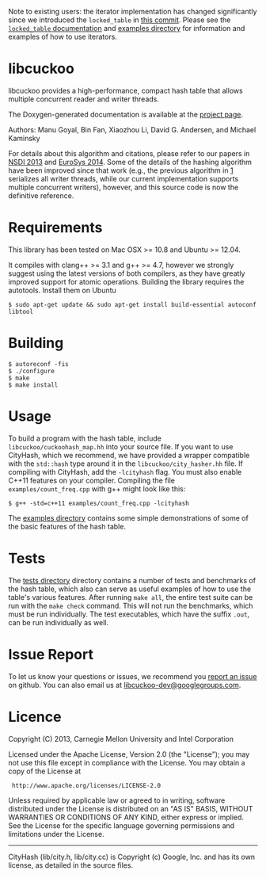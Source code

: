 Note to existing users: the iterator implementation has changed significantly
since we introduced the `locked_table` in [this
commit](https://github.com/efficient/libcuckoo/commit/2bedb3d0c811cd8b3adb3e78e2d2a28c66ba1d1d).
Please see the [`locked_table`
documentation](http://efficient.github.io/libcuckoo/classcuckoohash__map_1_1locked__table.html)
and [examples
directory](https://github.com/efficient/libcuckoo/tree/master/examples) for
information and examples of how to use iterators.

# libcuckoo

libcuckoo provides a high-performance, compact hash table that allows
multiple concurrent reader and writer threads.

The Doxygen-generated documentation is available at the
[project page](http://efficient.github.io/libcuckoo/).

Authors: Manu Goyal, Bin Fan, Xiaozhou Li, David G. Andersen, and Michael Kaminsky

For details about this algorithm and citations, please refer to
our papers in [NSDI 2013][1] and [EuroSys 2014][2]. Some of the details of the hashing
algorithm have been improved since that work (e.g., the previous algorithm
in [1] serializes all writer threads, while our current
implementation supports multiple concurrent writers), however, and this source
code is now the definitive reference.

[1]: http://www.cs.cmu.edu/~dga/papers/memc3-nsdi2013.pdf "MemC3: Compact and Concurrent Memcache with Dumber Caching and Smarter Hashing"
[2]: http://www.cs.princeton.edu/~mfreed/docs/cuckoo-eurosys14.pdf "Algorithmic Improvements for Fast Concurrent Cuckoo Hashing"

# Requirements

This library has been tested on Mac OSX >= 10.8 and Ubuntu >= 12.04.

It compiles with clang++ >= 3.1 and g++ >= 4.7, however we strongly suggest
using the latest versions of both compilers, as they have greatly improved
support for atomic operations. Building the library requires the
autotools. Install them on Ubuntu

    $ sudo apt-get update && sudo apt-get install build-essential autoconf libtool

# Building

    $ autoreconf -fis
    $ ./configure
    $ make
    $ make install

# Usage

To build a program with the hash table, include
`libcuckoo/cuckoohash_map.hh` into your source file. If you want to
use CityHash, which we recommend, we have provided a wrapper
compatible with the `std::hash` type around it in the
`libcuckoo/city_hasher.hh` file. If compiling with CityHash, add the
`-lcityhash` flag. You must also enable C++11 features on your
compiler. Compiling the file `examples/count_freq.cpp` with g++
might look like this:

    $ g++ -std=c++11 examples/count_freq.cpp -lcityhash

The
[examples directory](https://github.com/efficient/libcuckoo/tree/master/examples)
contains some simple demonstrations of some of the basic features of the hash
table.

# Tests

The [tests directory](https://github.com/efficient/libcuckoo/tree/master/tests)
directory contains a number of tests and benchmarks of the hash table, which
also can serve as useful examples of how to use the table's various features.
After running `make all`, the entire test suite can be run with the `make check`
command. This will not run the benchmarks, which must be run individually. The
test executables, which have the suffix `.out`, can be run individually as well.

# Issue Report

To let us know your questions or issues, we recommend you
[report an issue](https://github.com/efficient/libcuckoo/issues) on
github. You can also email us at
[libcuckoo-dev@googlegroups.com](mailto:libcuckoo-dev@googlegroups.com).

# Licence

Copyright (C) 2013, Carnegie Mellon University and Intel Corporation

Licensed under the Apache License, Version 2.0 (the "License");
you may not use this file except in compliance with the License.
You may obtain a copy of the License at

     http://www.apache.org/licenses/LICENSE-2.0

Unless required by applicable law or agreed to in writing, software
distributed under the License is distributed on an "AS IS" BASIS,
WITHOUT WARRANTIES OR CONDITIONS OF ANY KIND, either express or implied.
See the License for the specific language governing permissions and
limitations under the License.

---

CityHash (lib/city.h, lib/city.cc) is Copyright (c) Google, Inc. and
has its own license, as detailed in the source files.
